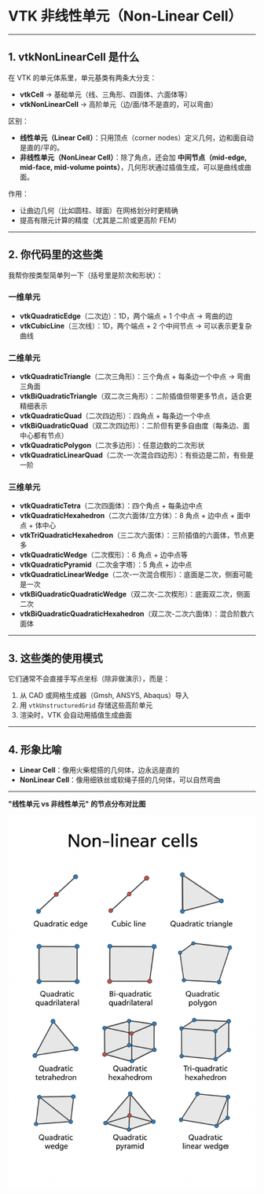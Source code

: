 # **VTK 非线性单元（Non-Linear Cell）** 

------

## 1. vtkNonLinearCell 是什么

在 VTK 的单元体系里，单元基类有两条大分支：

- **vtkCell** → 基础单元（线、三角形、四面体、六面体等）
- **vtkNonLinearCell** → 高阶单元（边/面/体不是直的，可以弯曲）

区别：

- **线性单元（Linear Cell）**：只用顶点（corner nodes）定义几何，边和面自动是直的/平的。
- **非线性单元（NonLinear Cell）**：除了角点，还会加 **中间节点（mid-edge, mid-face, mid-volume points）**，几何形状通过插值生成，可以是曲线或曲面。

作用：

- 让曲边几何（比如圆柱、球面）在网格划分时更精确
- 提高有限元计算的精度（尤其是二阶或更高阶 FEM）

------

## 2. 你代码里的这些类

我帮你按类型简单列一下（括号里是阶次和形状）：

### **一维单元**

- **vtkQuadraticEdge**（二次边）：1D，两个端点 + 1 个中点 → 弯曲的边
- **vtkCubicLine**（三次线）：1D，两个端点 + 2 个中间节点 → 可以表示更复杂曲线

### **二维单元**

- **vtkQuadraticTriangle**（二次三角形）：三个角点 + 每条边一个中点 → 弯曲三角面
- **vtkBiQuadraticTriangle**（双二次三角形）：二阶插值但带更多节点，适合更精细表示
- **vtkQuadraticQuad**（二次四边形）：四角点 + 每条边一个中点
- **vtkBiQuadraticQuad**（双二次四边形）：二阶但有更多自由度（每条边、面中心都有节点）
- **vtkQuadraticPolygon**（二次多边形）：任意边数的二次形状
- **vtkQuadraticLinearQuad**（二次-一次混合四边形）：有些边是二阶，有些是一阶

### **三维单元**

- **vtkQuadraticTetra**（二次四面体）：四个角点 + 每条边中点
- **vtkQuadraticHexahedron**（二次六面体/立方体）：8 角点 + 边中点 + 面中点 + 体中心
- **vtkTriQuadraticHexahedron**（三二次六面体）：三阶插值的六面体，节点更多
- **vtkQuadraticWedge**（二次楔形）：6 角点 + 边中点等
- **vtkQuadraticPyramid**（二次金字塔）：5 角点 + 边中点
- **vtkQuadraticLinearWedge**（二次-一次混合楔形）：底面是二次，侧面可能是一次
- **vtkBiQuadraticQuadraticWedge**（双二次-二次楔形）：底面双二次，侧面二次
- **vtkBiQuadraticQuadraticHexahedron**（双二次-二次六面体）：混合阶数六面体

------

## 3. 这些类的使用模式

它们通常不会直接手写点坐标（除非做演示），而是：

1. 从 CAD 或网格生成器（Gmsh, ANSYS, Abaqus）导入
2. 用 `vtkUnstructuredGrid` 存储这些高阶单元
3. 渲染时，VTK 会自动用插值生成曲面

------

## 4. 形象比喻

- **Linear Cell**：像用火柴棍搭的几何体，边永远是直的
- **NonLinear Cell**：像用细铁丝或软绳子搭的几何体，可以自然弯曲

------

 **"线性单元 vs 非线性单元" 的节点分布对比图**

![image-20250815145947702](readme_vtkNonLinearCell.assets/image-20250815145947702.png)